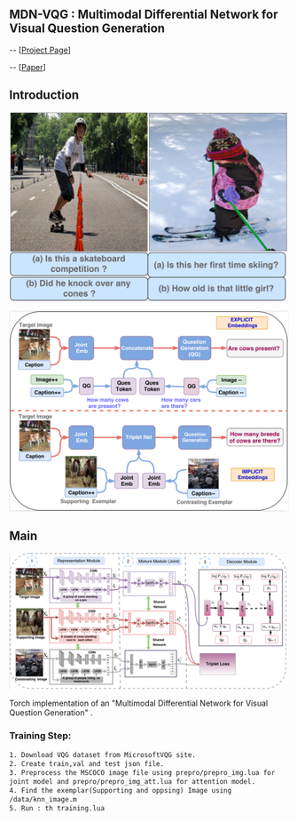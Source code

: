 
## MDN-VQG : Multimodal Differential Network for Visual Question Generation

-- [[Project Page](https://badripatro.github.io/MDN-VQG/)]

-- [[Paper](http://aclweb.org/anthology/D18-1434)]




## Introduction

<p align="center">
 <img src="fig/intro.png" width="600">
</p>

<p align="center">
 <img src="fig/mot.png" width="600">
</p>

## Main

<p align="center">
 <img src="fig/model.png" width="600">
</p>

Torch implementation of an "Multimodal Differential Network for Visual Question Generation" .
### Training Step:

    1. Download VQG dataset from MicrosoftVQG site.
    2. Create train,val and test json file.
    3. Preprocess the MSCOCO image file using prepro/prepro_img.lua for joint model and prepro/prepro_img_att.lua for attention model.
    4. Find the exemplar(Supporting and oppsing) Image using /data/knn_image.m
    5. Run : th training.lua








